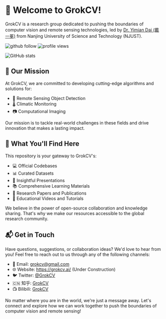# 🌟 Welcome to GrokCV!

GrokCV is a research group dedicated to pushing the boundaries of computer vision and remote sensing technologies, led by [Dr. Yimian Dai (戴一冕)](https://yimian.grokcv.ai/) from Nanjing University of Science and Technology (NJUST).

<p align="left"> 
  <img src="https://img.shields.io/github/followers/GrokCV?label=Followers" alt="github follow" />
  <img src="https://komarev.com/ghpvc/?username=GrokCV" alt="profile views" /> 
</p>

![GitHub stats](https://github-readme-stats.vercel.app/api?username=GrokCV&show_icons=true&theme=radical)

## 🎯 Our Mission

At GrokCV, we are committed to developing cutting-edge algorithms and solutions for:

- 📡 Remote Sensing Object Detection
- 🌡️ Climatic Monitoring
- 📷 Computational Imaging

Our mission is to tackle real-world challenges in these fields and drive innovation that makes a lasting impact.

## 🌈 What You'll Find Here

This repository is your gateway to GrokCV's:

- 💻 Official Codebases
- 📊 Curated Datasets
- 🎨 Insightful Presentations
- 📚 Comprehensive Learning Materials
- 📝 Research Papers and Publications
- 🎥 Educational Videos and Tutorials

We believe in the power of open-source collaboration and knowledge sharing. That's why we make our resources accessible to the global research community.

## 📬 Get in Touch

Have questions, suggestions, or collaboration ideas? We'd love to hear from you! Feel free to reach out to us through any of the following channels:

- 📧 Email: <grokcv@gmail.com>
- 🌐 Website: <https://grokcv.ai/> (Under Construction)
- 🐦 Twitter: [@GrokCV](https://twitter.com/GrokCV)
- 🇨🇳 知乎: [GrokCV](https://www.zhihu.com/people/grokcv)
- 📺 Bilibili: [GrokCV](https://space.bilibili.com/833564)

No matter where you are in the world, we're just a message away. Let's connect and explore how we can work together to push the boundaries of computer vision and remote sensing!

<!--
**GrokCV is a research subgroup led by  from Nanjing University of Science and Technology (NJUST), under the guidance of  from NJUST and the vice-advisement of  from Nankai University.**

🌈 This repo holds GrokCV's **officia codes**, **released datasets**, and **public learning materials**.  


**Here are some ideas to get you started:**

🙋‍♀️ A short introduction - what is your organization all about?
🌈 Contribution guidelines - how can the community get involved?
👩‍💻 Useful resources - where can the community find your docs? Is there anything else the community should know?
🍿 Fun facts - what does your team eat for breakfast?
🧙 Remember, you can do mighty things with the power of [Markdown](https://docs.github.com/github/writing-on-github/getting-started-with-writing-and-formatting-on-github/basic-writing-and-formatting-syntax)
-->
